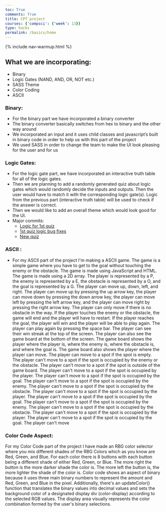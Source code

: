 ```yaml
---
toc: True
comments: True
title: CPT project
courses: {'compsci': {'week': 13}}
type: hacks
permalink: /basics/home
---
```

{% include nav-warmup.html %}

## What we are incorporating:

- Binary
- Logic Gates (NAND, AND, OR, NOT etc.)
- SASS Theme 
- Color Coding
- ASCII

### Binary:

- For the binary part we have incorporated a binary converter 
- The binary converter basically switches from hex to binary and the other way around
- We incorporated an input and it uses child classes and javascript’s built in binary code in order to help us with this part of the project
- We used SASS in order to change the team to make the UI look pleasing for the user and for us
	
### Logic Gates:
- For the logic gate part, we have incorporated an interactive truth table for all of the logic gates.
- Then we are planning to add a randomly generated quiz about logic gates which would randomly decide the inputs and outputs. Then the user would have to match it with the corresponding logic gate(s). Logic from the previous part (interactive truth table) will be used to check if the answer is correct.
- Then we would like to add an overall theme which would look good for the UI.
- Major commits:
    - <a href="https://github.com/TDWolff/NAVTFrontend/commit/a94fcf1a549f8be73ec96115fda7b9e74434f0d9">Logic for 1st quiz</a>
    - <a href="https://github.com/TDWolff/NAVTFrontend/commit/5339638f3495abfb30ee8dbd61e782306c8fbcb2"> 1st quiz logic bug fixes</a>
    - <a href="https://github.com/TDWolff/NAVTFrontend/commit/313f1b9bdf280e100c0d52766ebc258e4bf1a97c">New quiz</a> 


### ASCII :
- For my ASCII part of the project I'm making a ASCII game. The game is a simple game where you have to get to the goal without touching the enemy or the obstacle. The game is made using JavaScript and HTML. The game is made using a 2D array. The player is represented by a P, the enemy is represented by a E, the obstacle is represented by a O, and the goal is represented by a G. The player can move up, down, left, and right. The player can move up by pressing the up arrow key, the player can move down by pressing the down arrow key, the player can move left by pressing the left arrow key, and the player can move right by pressing the right arrow key. The player can only move if there is no obstacle in the way. If the player touches the enemy or the obstacle, the game will end and the player will have to restart. If the player reaches the goal, the player will win and the player will be able to play again. The player can play again by pressing the space bar. The player can see their win streak at the top of the screen. The player can also see the game board at the bottom of the screen. The game board shows the player where the player is, where the enemy is, where the obstacle is, and where the goal is. The game board also shows the player where the player can move. The player can move to a spot if the spot is empty. The player can't move to a spot if the spot is occupied by the enemy or the obstacle. The player can't move to a spot if the spot is outside of the game board. The player can't move to a spot if the spot is occupied by the player. The player can't move to a spot if the spot is occupied by the goal. The player can't move to a spot if the spot is occupied by the enemy. The player can't move to a spot if the spot is occupied by the obstacle. The player can't move to a spot if the spot is occupied by the player. The player can't move to a spot if the spot is occupied by the goal. The player can't move to a spot if the spot is occupied by the enemy. The player can't move to a spot if the spot is occupied by the obstacle. The player can't move to a spot if the spot is occupied by the player. The player can't move to a spot if the spot is occupied by the goal. The player can't move
  
### Color Code Aspect:

For my Color Code part of the project I have made an RBG color selector where you mix different shades of the RBG Colors which as you know are Red, Green, and Blue. For each color there is 8 buttons with each button being a different shade of either Red, Green, or Blue. The more right the button is the more darker shade the color is. The more left the button is, the more lighter the shade of the color is. Color code shows an aspect of binary because it uses three main binary numbers to represent the amount and Red, Green, and Blue in the pixel. Additionally, there's an updateColor() function that translates the binary values into decimal values and sets the background color of a designated display div (color-display) according to the selected RGB values. The display area visually represents the color combination formed by the user's binary selections. 


